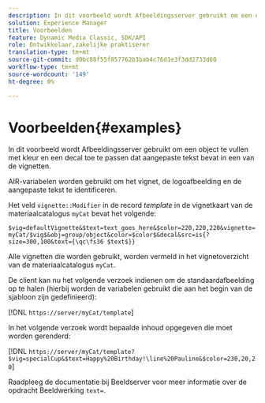 ```yaml
---
description: In dit voorbeeld wordt Afbeeldingsserver gebruikt om een object te vullen met kleur en een decal toe te passen dat aangepaste tekst bevat in een van de vignetten.
solution: Experience Manager
title: Voorbeelden
feature: Dynamic Media Classic, SDK/API
role: Ontwikkelaar,zakelijke praktiserer
translation-type: tm+mt
source-git-commit: d0bc88f55f857762b3bab4c76d1e3f3dd2733d60
workflow-type: tm+mt
source-wordcount: '149'
ht-degree: 0%

---
```



# Voorbeelden{#examples}

In dit voorbeeld wordt Afbeeldingsserver gebruikt om een object te vullen met kleur en een decal toe te passen dat aangepaste tekst bevat in een van de vignetten.

AIR-variabelen worden gebruikt om het vignet, de logoafbeelding en de aangepaste tekst te identificeren.

Het veld `vignette::Modifier` in de record *template* in de vignetkaart van de materiaalcatalogus `myCat` bevat het volgende:

`$vig=defaultVignette&$text=text_goes_here&$color=220,220,220&vignette=myCat/$vig$&obj=group/object&color=$color$&decal&src=is{?size=300,100&text={\qc\fs36 $text$}}`

Alle vignetten die worden gebruikt, worden vermeld in het vignetoverzicht van de materiaalcatalogus `myCat`.

De client kan nu het volgende verzoek indienen om de standaardafbeelding op te halen (hierbij worden de variabelen gebruikt die aan het begin van de sjabloon zijn gedefinieerd):

[!DNL `https://server/myCat/template`]

In het volgende verzoek wordt bepaalde inhoud opgegeven die moet worden gerenderd:

[!DNL `https://server/myCat/template?$vig=specialCup&$text=Happy%20Birthday!\line%20Pauline&$color=230,20,20`]

Raadpleeg de documentatie bij Beeldserver voor meer informatie over de opdracht Beeldwerking `text=`.
